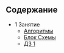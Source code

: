 ## Содержание

- 1 Занятие
    - [Алгоритмы](https://github.com/maksmandev/a_level/blob/master/basic-js/lecture_1/lecture.md#%D0%B0%D0%BB%D0%B3%D0%BE%D1%80%D0%B8%D1%82%D0%BC%D1%8B)
    - [Блок Схемы](https://github.com/maksmandev/a_level/blob/master/basic-js/lecture_1/lecture.md#%D0%B2%D0%B8%D0%B4%D1%8B-%D0%B0%D0%BB%D0%B3%D0%BE%D1%80%D0%B8%D1%82%D0%BC%D0%BE%D0%B2)
    - [ДЗ 1](https://github.com/maksmandev/a_level/blob/master/basic-js/lecture_1/lecture.md#%D0%B4%D0%B7-1)